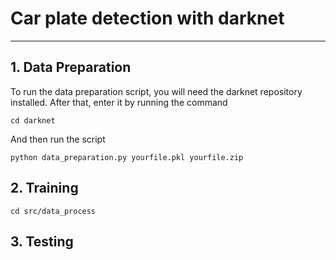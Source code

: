 # Car plate detection with darknet


---


## 1. Data Preparation
To run the data preparation script, you will need the darknet repository installed. After that, enter it by running the command

```shell script
cd darknet
```
And then run the script

```shell script
python data_preparation.py yourfile.pkl yourfile.zip
```

## 2. Training



```shell script
cd src/data_process
```



## 3. Testing


